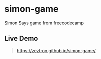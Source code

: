 # simon-game
Simon Says game from freecodecamp

## Live Demo
> https://zeztron.github.io/simon-game/
